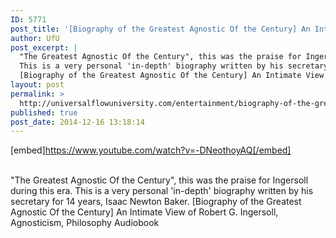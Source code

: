 ```yaml
---
ID: 5771
post_title: '[Biography of the Greatest Agnostic Of the Century] An Intimate View of Robert G. Ingersoll'
author: UfU
post_excerpt: |
  "The Greatest Agnostic Of the Century", this was the praise for Ingersoll during this era.
  This is a very personal 'in-depth' biography written by his secretary for 14 years, Isaac Newton Baker.
  [Biography of the Greatest Agnostic Of the Century] An Intimate View of Robert G. Ingersoll, Agnosticism, Philosophy Audiobook
layout: post
permalink: >
  http://universalflowuniversity.com/entertainment/biography-of-the-greatest-agnostic-of-the-century-an-intimate-view-of-robert-g-ingersoll/
published: true
post_date: 2014-12-16 13:18:14
---
```

[embed]https://www.youtube.com/watch?v=-DNeothoyAQ[/embed]</br></br>
<p>"The Greatest Agnostic Of the Century", this was the praise for Ingersoll during this era.
This is a very personal 'in-depth' biography written by his secretary for 14 years, Isaac Newton Baker. 
[Biography of the Greatest Agnostic Of the Century] An Intimate View of Robert G. Ingersoll, Agnosticism, Philosophy Audiobook</p>